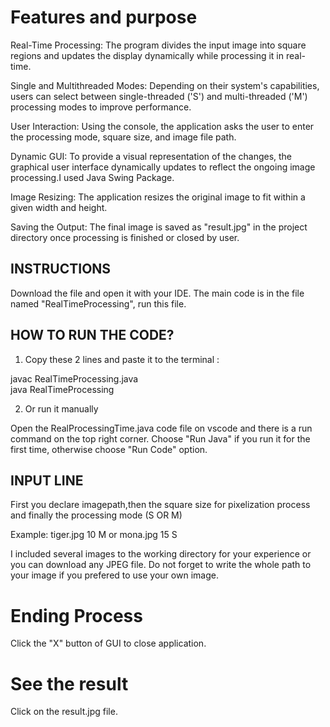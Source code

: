 # Features and purpose

Real-Time Processing: The program divides the input image into square regions and updates the display dynamically while processing it in real-time.

Single and Multithreaded Modes: Depending on their system's capabilities, users can select between single-threaded ('S') and multi-threaded ('M') processing modes to improve performance.

User Interaction: Using the console, the application asks the user to enter the processing mode, square size, and image file path.

Dynamic GUI: To provide a visual representation of the changes, the graphical user interface dynamically updates to reflect the ongoing image processing.I used Java Swing Package.

Image Resizing: The application resizes the original image to fit within a given width and height.

Saving the Output: The final image is saved as "result.jpg" in the project directory once processing is finished or closed by user.

## INSTRUCTIONS

Download the file and open it with your IDE. 
The main code is in the file named "RealTimeProcessing", run this file.

## HOW TO RUN THE CODE?

1. Copy these 2 lines and paste it to the terminal :
   
javac RealTimeProcessing.java   
java RealTimeProcessing   

2. Or run it manually
   
Open the RealProcessingTime.java code file on vscode
and there is a run command on the top right corner.
Choose "Run Java" if you run it for the first time, otherwise choose "Run Code" option.

## INPUT LINE 

First you declare imagepath,then the square size for pixelization process and finally the processing mode (S OR M)

Example: tiger.jpg 10 M 
or       mona.jpg 15 S


I included several images to the working directory for your experience or you can download any JPEG file. 
Do not forget to write the whole path to your image if you prefered to use your own image.


# Ending Process

Click the "X" button of GUI to close application. 

# See the result

Click on the result.jpg file.
